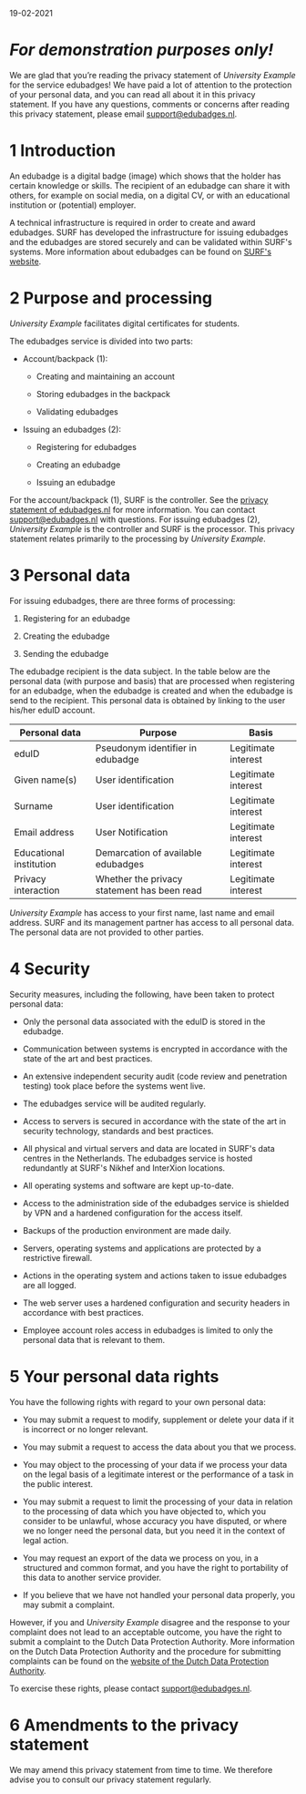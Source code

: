 19-02-2021 

# *For demonstration purposes only!*

We are glad that you’re reading the privacy statement of *University Example* for
the service edubadges! We have paid a lot of attention to the protection of your
personal data, and you can read all about it in this privacy statement. If you
have any questions, comments or concerns after reading this privacy statement,
please email <support@edubadges.nl>.

1 Introduction
==============

An edubadge is a digital badge (image) which shows that the holder has certain
knowledge or skills. The recipient of an edubadge can share it with others, for
example on social media, on a digital CV, or with an educational institution or
(potential) employer.

A technical infrastructure is required in order to create and award edubadges.
SURF has developed the infrastructure for issuing edubadges and the edubadges
are stored securely and can be validated within SURF's systems. More information
about edubadges can be found on [SURF's website](https://surf.nl/edubadges).

2 Purpose and processing
========================

*University Example* facilitates digital certificates for students.

The edubadges service is divided into two parts:

-   Account/backpack (1):

    -   Creating and maintaining an account

    -   Storing edubadges in the backpack

    -   Validating edubadges

-   Issuing an edubadges (2):

    -   Registering for edubadges

    -   Creating an edubadge

    -   Issuing an edubadge

For the account/backpack (1), SURF is the controller. See the [privacy statement
of edubadges.nl](https://raw.githubusercontent.com/edubadges/privacy/master/surf/account-terms-en.md) for more information. You can
contact <support@edubadges.nl> with questions. For issuing edubadges (2),
*University Example* is the controller and SURF is the processor. This privacy
statement relates primarily to the processing by *University Example*.

3 Personal data
===============

For issuing edubadges, there are three forms of processing:

1.  Registering for an edubadge

2.  Creating the edubadge

3.  Sending the edubadge

The edubadge recipient is the data subject. In the table below are the personal
data (with purpose and basis) that are processed when registering for an
edubadge, when the edubadge is created and when the edubadge is send to the
recipient. This personal data is obtained by linking to the user his/her eduID
account.

| Personal data           | Purpose                                     | Basis               |
|-------------------------|---------------------------------------------|---------------------|
| eduID                   | Pseudonym identifier in edubadge            | Legitimate interest |
| Given name(s)           | User identification                         | Legitimate interest |
| Surname                 | User identification                         | Legitimate interest |
| Email address           | User Notification                           | Legitimate interest |
| Educational institution | Demarcation of available edubadges          | Legitimate interest |
| Privacy interaction     | Whether the privacy statement has been read | Legitimate interest |

*University Example* has access to your first name, last name and email address.
SURF and its management partner has access to all personal data. The personal
data are not provided to other parties.

4 Security
==========

Security measures, including the following, have been taken to protect personal
data:

-   Only the personal data associated with the eduID is stored in the edubadge.

-   Communication between systems is encrypted in accordance with the state of
    the art and best practices.

-   An extensive independent security audit (code review and penetration
    testing) took place before the systems went live.

-   The edubadges service will be audited regularly.

-   Access to servers is secured in accordance with the state of the art in
    security technology, standards and best practices.

-   All physical and virtual servers and data are located in SURF's data centres
    in the Netherlands. The edubadges service is hosted redundantly at SURF's
    Nikhef and InterXion locations.

-   All operating systems and software are kept up-to-date.

-   Access to the administration side of the edubadges service is shielded by
    VPN and a hardened configuration for the access itself.

-   Backups of the production environment are made daily.

-   Servers, operating systems and applications are protected by a restrictive
    firewall.

-   Actions in the operating system and actions taken to issue edubadges are all
    logged.

-   The web server uses a hardened configuration and security headers in
    accordance with best practices.

-   Employee account roles access in edubadges is limited to only the personal
    data that is relevant to them.

5 Your personal data rights
===========================

You have the following rights with regard to your own personal data:

-   You may submit a request to modify, supplement or delete your data if it is
    incorrect or no longer relevant.

-   You may submit a request to access the data about you that we process.

-   You may object to the processing of your data if we process your data on the
    legal basis of a legitimate interest or the performance of a task in the
    public interest.

-   You may submit a request to limit the processing of your data in relation to
    the processing of data which you have objected to, which you consider to be
    unlawful, whose accuracy you have disputed, or where we no longer need the
    personal data, but you need it in the context of legal action.

-   You may request an export of the data we process on you, in a structured and
    common format, and you have the right to portability of this data to another
    service provider.

-   If you believe that we have not handled your personal data properly, you may
    submit a complaint.

However, if you and *University Example* disagree and the response to your
complaint does not lead to an acceptable outcome, you have the right to submit a
complaint to the Dutch Data Protection Authority. More information on the Dutch
Data Protection Authority and the procedure for submitting complaints can be
found on the [website of the Dutch Data Protection
Authority](https://autoriteitpersoonsgegevens.nl).

To exercise these rights, please contact <support@edubadges.nl>.

6 Amendments to the privacy statement
=====================================

We may amend this privacy statement from time to time. We therefore advise you
to consult our privacy statement regularly.
